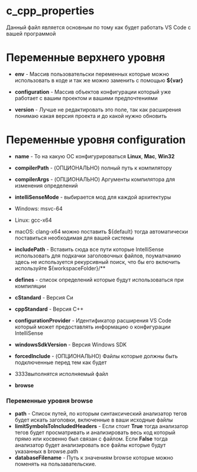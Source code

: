 # c_cpp_properties
Данный файл является основным по тому как будет работать VS Code с вашей программой



# Переменные верхнего уровня
* **env** - Массив пользовательски переменных которые можно использовать в коде и так же можно заменить с помощью **${var}**

* **configuration** - Массив объектов конфигурации который уже работает с вашим проектом и вашими предпочтениями

* **version** - Лучше не редактировать это поле, так как расширения понимаю какая версия проекта и до какой нужно обновить

# Переменные уровня configuration

* **name** - То на какую ОС конфигурироваться **Linux**, **Mac**, **Win32**

* **compilerPath** - (ОПЦИОНАЛЬНО) полный путь к компилятору
* **compilerArgs** - (ОПЦИОНАЛЬНО) Аргументы компилятора для изменения определений

* **intelliSenseMode** - выбирается мод для каждой архитектуры
* Windows: msvc-64
* Linux: gcc-x64
* macOS: clang-x64
можно поставить ${default} тогда автоматически поставиться необходимая для вашей системы

* **includePath** - Вставить сюда все пути которые IntelliSense использовать для подкачки заголовочных файлов, поумалчанию здесь не используется рекурсивный поиск, что бы его включить используйте ${workspaceFolder}/**

* **defines** - список определений которые будут использоваться при компиляции

* **cStandard** - Версия Си
* **cppStandard** - Версия C++
* **configurationProvider** - Идентификатор расширения VS Code который может предоставлять информацию о конфигурации IntelliSense
* **windowsSdkVersion** - Версия Windows SDK
* **forcedInclude** - (ОПЦИОНАЛЬНО) Файлы которые должны быть подключенныe перед тем как будет 
* 3333выполнятся исполняемый файл
* **browse**

### Переменные уровня browse

* **path** - Список путей, по которым синтаксический анализатор тегов будет искать заголовки, включенные в ваши исходные файлы
* **limitSymbolsToIncludedHeaders** - Если стоит **True** тогда анализатор тегов будет просматривать и анализировать весь код который прямо или косвенно был связан с файлом. Если **False** тогда анализатор будет анализировать все файлы которые будут указанных в browse.path 
* **databaseFilename** - Путь к значениям browse которые можно поменять на пользавательские.
